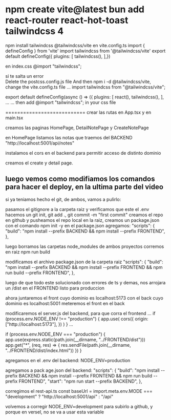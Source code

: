 npm create vite@latest
bun add react-router react-hot-toast
tailwindcss 4
=========================
npm install tailwindcss @tailwindcss/vite
en vite.config.ts
  import { defineConfig } from 'vite'
  import tailwindcss from '@tailwindcss/vite'
  export default defineConfig({  plugins: [    tailwindcss(),  ],})

en index.css    @import "tailwindcss";

si te salta un error    
Delete the postcss.config.js file
And then npm i -d @tailwindcss/vite, 
change the vite.config.ts file
...
import tailwindcss from "@tailwindcss/vite";

export default defineConfig(async () => ({
  plugins: [
    react(),
    tailwindcss(),
  ],
...
...
then add @import "tailwindcss"; in your css file

===========================
crear las rutas en App.tsx y en main.tsx

creamos las paginas HomePage, DetailNotePage y CreateNotePage

en HomePage listamos las notas que traemos del BACKEND "http://localhost:5001/api/notes"

instalamos el cors en el backend para permitir acceso de distinto dominio

creamos el create y detail page.

luego vemos como modifiamos los comandos para hacer el deploy, en la ultima parte del video
--------------------------------------------------------------------------------------------
si ya teniamos hecho el git, de ambos, vamos a pulirlo:

pasamos el gitignore a la carpeta raiz y verificamos que este el .env
hacemos un git init, git add ., git commit -m "first commit"
creamos el repo en github y pusheamos el repo local
en la raiz, creamos un package.json con el comando npm init -y
en el package.json agregamos:
"scripts": {
    "build": "npm install --prefix BACKEND && npm install --prefix FRONTEND",
  },

luego borramos las carpetas node_modules de ambos proyectos
corremos en raiz npm run build

modificamos el archivo package.json de la carpeta raiz
"scripts": {
    "build": "npm install --prefix BACKEND && npm install --prefix FRONTEND && npm run build --prefix FRONTEND",
  },

  luego de que todo este solucionado con errores de ts y demas, 
  nos arrojara un /dist en el FRONTEND listo para produccion

  ahora juntaremos el front cuyo dominio es localhost:5173 con el back cuyo dominio es localhost:5001
  meteremos el front en el back

  modificaremos el server.js del backend, para que corra el frontend
  ...
  if (process.env.NODE_ENV !== "production") {
    app.use(
      cors({
        origin: ["http://localhost:5173"],
      })
    )
  }
  ...

  if (process.env.NODE_ENV === "production") {
  app.use(express.static(path.join(__dirname, "../FRONTEND/dist")))
  app.get("*", (req, res) => {
    res.sendFile(path.join(__dirname, "../FRONTEND/dist/index.html"))
  })
}

agregamos en el .env del backend:
NODE_ENV=production

agregamos a pack  age.json del backend:
"scripts": {
    "build": "npm install --prefix BACKEND && npm install --prefix FRONTEND && npm run build --prefix FRONTEND",
    "start": "npm run start --prefix BACKEND",
  },

corregimos el rest-api.ts
const baseUrl = import.meta.env.MODE === "development" ? "http://localhost:5001/api" : "/api"

volvemos a corregir
NODE_ENV=development para subirlo a github, y porque en versel, no se va a usar esta variable




